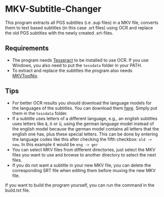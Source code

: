 # MKV-Subtitle-Changer

This program extracts all PGS subtitles (i.e .sup files) in a MKV file, converts them to text based subtitles (in this case .srt files) using OCR and replace the old PGS subtitles with the newly created .srt-files.

## Requirements

- The program needs [Tesseract](https://github.com/tesseract-ocr/tesseract) to be installed to use OCR. If you use Windows, you also need to put the `tessdata` folder in your PATH.
- To extract and replace the subtitles the program also needs [MKVToolNix](https://mkvtoolnix.download/).

## Tips

- For better OCR results you should download the language models for the languages of the subtitles. You can download them [here](https://tesseract-ocr.github.io/tessdoc/Data-Files.html). Simply put them in the `tessdata` folder.
- If a subtitle uses letters of a different language, e.g., an english subtitles uses letters like ä, ö or ü, using the german language model instead of the english model because the german model contains all letters that the english one has, plus these special letters. This can be done by entering the language codes like this after checking the fifth checkbox: `old -> new`. In this example it would be `eng -> ger`
- You can select MKV files from different directories, just select the MKV files you want to use and browse to another directory to select the next files.
- If you do not want a subtitle in your new MKV file, you can delete the corresponding SRT file when editing them before muxing the new MKV file.

If you want to build the program yourself, you can run the command in the build.txt file.
